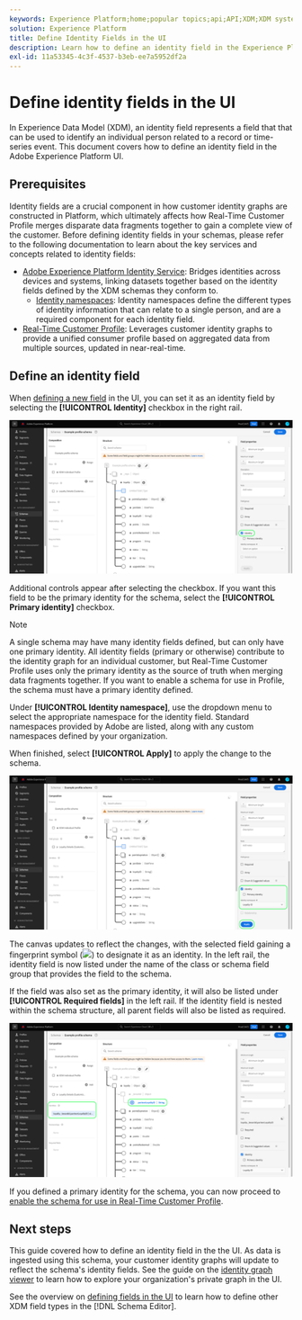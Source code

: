 ```yaml
---
keywords: Experience Platform;home;popular topics;api;API;XDM;XDM system;experience data model;data model;ui;workspace;identity;field;
solution: Experience Platform
title: Define Identity Fields in the UI
description: Learn how to define an identity field in the Experience Platform user interface.
exl-id: 11a53345-4c3f-4537-b3eb-ee7a5952df2a
---
```

# Define identity fields in the UI

In Experience Data Model (XDM), an identity field represents a field that that can be used to identify an individual person related to a record or time-series event. This document covers how to define an identity field in the Adobe Experience Platform UI.

## Prerequisites

Identity fields are a crucial component in how customer identity graphs are constructed in Platform, which ultimately affects how Real-Time Customer Profile merges disparate data fragments together to gain a complete view of the customer. Before defining identity fields in your schemas, please refer to the following documentation to learn about the key services and concepts related to identity fields:

* [Adobe Experience Platform Identity Service](../../../identity-service/home.md): Bridges identities across devices and systems, linking datasets together based on the identity fields defined by the XDM schemas they conform to.
  * [Identity namespaces](../../../identity-service/namespaces.md): Identity namespaces define the different types of identity information that can relate to a single person, and are a required component for each identity field.
* [Real-Time Customer Profile](../../../profile/home.md): Leverages customer identity graphs to provide a unified consumer profile based on aggregated data from multiple sources, updated in near-real-time.

## Define an identity field

When [defining a new field](./overview.md#define) in the UI, you can set it as an identity field by selecting the **[!UICONTROL Identity]** checkbox in the right rail. 

![](../../images/ui/fields/special/identity.png)

Additional controls appear after selecting the checkbox. If you want this field to be the primary identity for the schema, select the **[!UICONTROL Primary identity]** checkbox.

>[!NOTE]
>
>A single schema may have many identity fields defined, but can only have one primary identity. All identity fields (primary or otherwise) contribute to the identity graph for an individual customer, but Real-Time Customer Profile uses only the primary identity as the source of truth when merging data fragments together. If you want to enable a schema for use in Profile, the schema must have a primary identity defined.

Under **[!UICONTROL Identity namespace]**, use the dropdown menu to select the appropriate namespace for the identity field. Standard namespaces provided by Adobe are listed, along with any custom namespaces defined by your organization.

When finished, select **[!UICONTROL Apply]** to apply the change to the schema.

![](../../images/ui/fields/special/identity-config.png)

The canvas updates to reflect the changes, with the selected field gaining a fingerprint symbol (![](../../images/ui/fields/special/identity-symbol.png)) to designate it as an identity. In the left rail, the identity field is now listed under the name of the class or schema field group that provides the field to the schema.

If the field was also set as the primary identity, it will also be listed under **[!UICONTROL Required fields]** in the left rail. If the identity field is nested within the schema structure, all parent fields will also be listed as required.

![](../../images/ui/fields/special/identity-applied.png)

If you defined a primary identity for the schema, you can now proceed to [enable the schema for use in Real-Time Customer Profile](../resources/schemas.md#profile).

## Next steps

This guide covered how to define an identity field in the the UI. As data is ingested using this schema, your customer identity graphs will update to reflect the schema's identity fields. See the guide on the [identity graph viewer](../../../identity-service/ui/identity-graph-viewer.md) to learn how to explore your organization's private graph in the UI.

See the overview on [defining fields in the UI](./overview.md#special) to learn how to define other XDM field types in the [!DNL Schema Editor].
